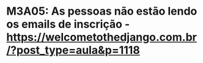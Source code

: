 # M3A05: As pessoas não estão lendo os emails de inscrição - https://welcometothedjango.com.br/?post_type=aula&p=1118